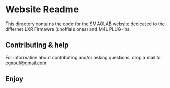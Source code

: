 # Website Readme

This directory contains the code for the SMAOLAB website dedicated to the differnet LXR Firmawre (unoffials ones) and M4L PLUG-ins.

## Contributing & help

For information about contributing and/or asking questions, drop a mail to egnouf@gmail.com

## Enjoy
